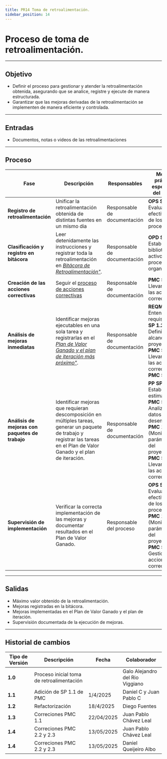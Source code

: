 ```yaml
---
title: PR14 Toma de retroalimentación.
sidebar_position: 14
---
```


# Proceso de toma de retroalimentación.

---

## Objetivo

- Definir el proceso para gestionar y atender la retroalimentación obtenida, asegurando que se analice, registre y ejecute de manera estructurada.
- Garantizar que las mejoras derivadas de la retroalimentación se implementen de manera eficiente y controlada.

---

## Entradas

- Documentos, notas o videos de las retroalimentaciones

---

## Proceso

| Fase | Descripción | Responsables | Meta y práctica específica del CMMI |
|------|------------|--------------|--------------------------------------|
| **Registro de retroalimentación** | Unificar la retroalimentación obtenida de distintas fuentes en un mismo dia | Responsable de documentación | **OPS SP 2.2** Evaluar la efectividad de los procesos |
| **Clasificación y registro en bitácora** | Leer detenidamente las instrucciones y registrar toda la retroalimentación en <u>_[Bitácora de Retroalimentación"](https://docs.google.com/spreadsheets/d/1AFSCQ3wmXUBa8Cf7gu5VQHqexOzJk0g0RWMgwnUmhLk/edit?usp=sharing)_</u>. | Responsable de documentación | **OPD SP 1.5** Establecer la biblioteca de activos de proceso de la organización |
| **Creación de las acciones correctivas** | Seguir el [proceso de acciones correctivas](PR13-acciones-correctivas.md) | Responsable de documentación |  **PMC SP 2.2** Llevar a cabo las acciones correctivas |
| **Análisis de mejoras inmediatas** | Identificar mejoras ejecutables en una sola tarea y registrarlas en el [*Plan de Valor Ganado y el plan de iteración más próximo"*](https://docs.google.com/spreadsheets/d/1yvqCf1wp_6ic0Xqwd4LDwk_sMfGdgWF-S9FTfnieVZQ/edit?usp=sharing).  | Responsable de documentación | **REQM SP 1.1** Entender los requisitos; **PP SP 1.2** Definir el alcance del proyecto, **PMC SP 2.2*** Llevar a cabo las acciones correctivas  , **PMC SP 1.1** |
| **Análisis de mejoras con paquetes de trabajo** | Identificar mejoras que requieran descomposición en múltiples tareas, generar un paquete de trabajo y registrar las tareas en el Plan de Valor Ganado y el plan de iteración. | Responsable de documentación | **PP SP 1.1** Establecer estimaciones; **PMC SP 1.5** Analizar datos de desempeño, **PMC 1.1** (Monitorear parámetros del proyecto), **PMC SP 2.2*** Llevar a cabo las acciones correctivas |
| **Supervisión de implementación** | Verificar la correcta implementación de las mejoras y documentar resultados en el Plan de Valor Ganado. | Responsable del proceso | **OPS SP 2.2** Evaluar la efectividad de los procesos, **PMC 1.1** (Monitorear parámetros del proyecto), **PMC SP 2.3** Gestionar las acciones correctivas|

---

## Salidas

- Máximo valor obtenido de la retroalimentación.
- Mejoras registradas en la bitácora.
- Mejoras implementadas en el Plan de Valor Ganado y el plan de iteración.
- Supervisión documentada de la ejecución de mejoras.

---

## Historial de cambios

| **Tipo de Versión** | **Descripción**                             | **Fecha** | **Colaborador**                 |
| ------------------- | ------------------------------------------- | --------- | ------------------------------- |
| **1.0**             | Proceso inicial toma de retroalimentación   |   | Galo Alejandro del Rio Viggiano |
| **1.1**             | Adición de SP 1.1 de PMC                    | 1/4/2025  | Daniel C y Juan Pablo C  |
| **1.2**             | Refactorización                             | 18/4/2025 | Diego Fuentes                    |
|**1.3**| Correciones PMC 1.1 | 22/04/2025 | Juan Pablo Chávez Leal |
|**1.4**| Correciones PMC 2.2 y 2.3 | 13/05/2025 | Juan Pablo Chávez Leal |
|**1.4**| Correciones PMC 2.2 y 2.3 | 13/05/2025 | Daniel Queijeiro Albo |
 
